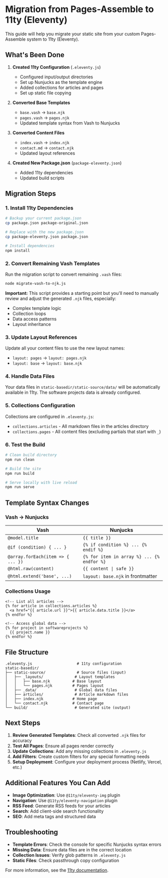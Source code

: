 # Migration from Pages-Assemble to 11ty (Eleventy)

This guide will help you migrate your static site from your custom Pages-Assemble system to 11ty (Eleventy).

## What's Been Done

1. **Created 11ty Configuration** (`.eleventy.js`)
   - Configured input/output directories
   - Set up Nunjucks as the template engine
   - Added collections for articles and pages
   - Set up static file copying

2. **Converted Base Templates**
   - `base.vash` → `base.njk`
   - `pages.vash` → `pages.njk`
   - Updated template syntax from Vash to Nunjucks

3. **Converted Content Files**
   - `index.vash` → `index.njk`
   - `contact.md` → `contact.njk`
   - Updated layout references

4. **Created New Package.json** (`package-eleventy.json`)
   - Added 11ty dependencies
   - Updated build scripts

## Migration Steps

### 1. Install 11ty Dependencies

```bash
# Backup your current package.json
cp package.json package-original.json

# Replace with the new package.json
cp package-eleventy.json package.json

# Install dependencies
npm install
```

### 2. Convert Remaining Vash Templates

Run the migration script to convert remaining `.vash` files:

```bash
node migrate-vash-to-njk.js
```

**Important:** This script provides a starting point but you'll need to manually review and adjust the generated `.njk` files, especially:
- Complex template logic
- Collection loops
- Data access patterns
- Layout inheritance

### 3. Update Layout References

Update all your content files to use the new layout names:
- `layout: pages` → `layout: pages.njk`
- `layout: base` → `layout: base.njk`

### 4. Handle Data Files

Your data files in `static-basedir/static-source/data/` will be automatically available in 11ty. The software projects data is already configured.

### 5. Collections Configuration

Collections are configured in `.eleventy.js`:
- `collections.articles` - All markdown files in the articles directory
- `collections.pages` - All content files (excluding partials that start with `_`)

### 6. Test the Build

```bash
# Clean build directory
npm run clean

# Build the site
npm run build

# Serve locally with live reload
npm run serve
```

## Template Syntax Changes

### Vash → Nunjucks

| Vash | Nunjucks |
|------|----------|
| `@model.title` | `{{ title }}` |
| `@if (condition) { ... }` | `{% if condition %} ... {% endif %}` |
| `@array.forEach(item => { ... })` | `{% for item in array %} ... {% endfor %}` |
| `@html.raw(content)` | `{{ content \| safe }}` |
| `@html.extend('base', ...)` | `layout: base.njk` in frontmatter |

### Collections Usage

```njk
<!-- List all articles -->
{% for article in collections.articles %}
  <a href="{{ article.url }}">{{ article.data.title }}</a>
{% endfor %}

<!-- Access global data -->
{% for project in softwareprojects %}
  {{ project.name }}
{% endfor %}
```

## File Structure

```
.eleventy.js                    # 11ty configuration
static-basedir/
├── static-source/              # Source files (input)
│   ├── _layouts/              # Layout templates
│   │   ├── base.njk          # Base layout
│   │   └── pages.njk         # Pages layout
│   ├── _data/                 # Global data files
│   ├── articles/              # Article markdown files
│   ├── index.njk             # Home page
│   └── contact.njk           # Contact page
└── build/                     # Generated site (output)
```

## Next Steps

1. **Review Generated Templates**: Check all converted `.njk` files for accuracy
2. **Test All Pages**: Ensure all pages render correctly
3. **Update Collections**: Add any missing collections in `.eleventy.js`
4. **Add Filters**: Create custom filters for any special formatting needs
5. **Setup Deployment**: Configure your deployment process (Netlify, Vercel, etc.)

## Additional Features You Can Add

- **Image Optimization**: Use `@11ty/eleventy-img` plugin
- **Navigation**: Use `@11ty/eleventy-navigation` plugin
- **RSS Feed**: Generate RSS feeds for your articles
- **Search**: Add client-side search functionality
- **SEO**: Add meta tags and structured data

## Troubleshooting

- **Template Errors**: Check the console for specific Nunjucks syntax errors
- **Missing Data**: Ensure data files are in the correct location
- **Collection Issues**: Verify glob patterns in `.eleventy.js`
- **Static Files**: Check passthrough copy configuration

For more information, see the [11ty documentation](https://www.11ty.dev/docs/).
